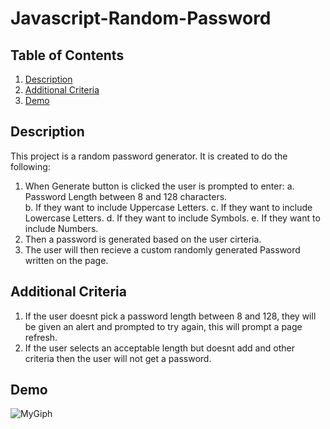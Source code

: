 # Javascript-Random-Password

## Table of Contents
1. [Description](#description)
2. [Additional Criteria](#additional)
3. [Demo](#demo)


## Description 
<a name="description"></a>
This project is a random password generator. It is created to do the following:

1. When Generate button is clicked the user is prompted to enter:
      a. Password Length between 8 and 128 characters.  
      b. If they want to include Uppercase Letters. 
      c. If they want to include Lowercase Letters. 
      d. If they want to include Symbols. 
      e. If they want to include Numbers.
2. Then a password is generated based on the user cirteria. 
3. The user will then recieve a custom randomly generated Password written on the page. 

## Additional Criteria 
<a name="additional"></a>
1. If the user doesnt pick a password length between 8 and 128, they will be given an alert and prompted to try again, this will prompt a page refresh. 
2. If the user selects an acceptable length but doesnt add and other criteria then the user will not get a password. 


## Demo 
<a name="demo"></a>
![MyGiph](https://media.giphy.com/media/ic5k9Lmp1jaVSksrne/giphy.gif)
